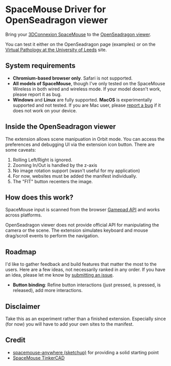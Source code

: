 # SpaceMouse Driver for OpenSeadragon viewer

Bring your [3DConnexion SpaceMouse](https://3dconnexion.com/us/spacemouse/) to the [OpenSeadragon viewer](https://openseadragon.github.io/).

You can test it either on the OpenSeadragon page (examples) or on the [Virtual Pathology at the University of Leeds](https://www.virtualpathology.leeds.ac.uk/slides/library/) site.


## System requirements

- **Chromium-based browser only**. Safari is not supported.
- **All models of SpaceMouse**, though I've only tested on the SpaceMouse Wireless in both wired and wireless mode. If your model doesn't work, please report it as bug.
- **Windows** and **Linux** are fully supported. **MacOS** is experimentally supported and not tested. If you are Mac user, please [report a bug](https://github.com/chuanqisun/sketchup-web-spacemouse/issues/new) if it does not work on your device.

## Inside the OpenSeadragon viewer

The extension allows scene manipuation in Orbit mode. You can access the preferences and debugging UI via the extension icon button. There are some caveats:

1. Rolling Left/Right is ignored. 
2. Zooming In/Out is handled by the z-axis
3. No image rotation support (wasn't useful for my application)
4. For now, websites must be added the manifest individually.
5. The "FIT" button recenters the image.

## How does this work?

SpaceMouse input is scanned from the browser [Gamepad API](https://developer.mozilla.org/en-US/docs/Web/API/Navigator/getGamepads) and works across platforms.

OpenSeadragon viewer does not provide official API for manipulating the camera or the scene. The extension simulates keyboard and mouse drag/scroll events to perform the navigation.

## Roadmap

I'd like to gather feedback and build features that matter the most to the users. Here are a few ideas, not necessarily ranked in any order. If you have an idea, please let me know by [submitting an issue](https://github.com/chuanqisun/sketchup-web-spacemouse/issues/new).

- **Button binding**: Refine button interactions (just pressed, is pressed, is released), add more interactions.

## Disclaimer

Take this as an experiment rather than a finished extension. Especially since (for now) you will have to add your own sites to the manifest.

## Credit

- [spacemouse-anywhere (sketchup)](https://github.com/chuanqisun/spacemouse-anywhere/tree/master/apps/sketchup) for providing a solid starting point
- [SpaceMouse TinkerCAD](https://github.com/arpruss/spacemouse-tinkercad)
